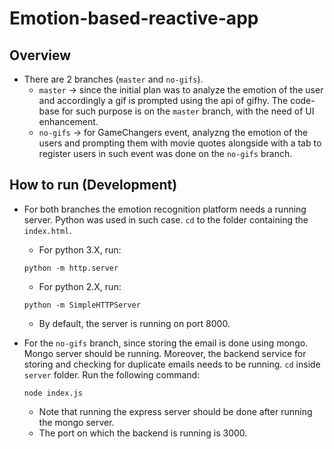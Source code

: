 # Emotion-based-reactive-app

## Overview

- There are 2 branches (`master` and `no-gifs`).
    - `master` &rarr; since the initial plan was to analyze the emotion of the user and accordingly a gif is prompted using the api of gifhy. The code-base for such purpose is on the `master` branch, with the need of UI enhancement.
    - `no-gifs` &rarr; for GameChangers event, analyzng the emotion of the users and prompting them with movie quotes alongside with a tab to register users in such event was done on the `no-gifs` branch.

## How to run (Development)

- For both branches the emotion recognition platform needs a running server. Python was used in such case. `cd` to the folder containing the `index.html`.

    - For python 3.X, run:
    ```
    python -m http.server
    ```

    - For python 2.X, run:
    ```
    python -m SimpleHTTPServer
    ```

    - By default, the server is running on port 8000.

- For the `no-gifs` branch, since storing the email is done using mongo. Mongo server should be running. Moreover, the backend service for storing and checking for duplicate emails needs to be running. `cd` inside `server` folder. Run the following command:

    ```
    node index.js
    ```

    - Note that running the express server should be done after running the mongo server.
    - The port on which the backend is running is 3000.
